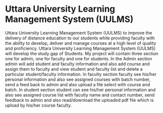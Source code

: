# Uttara University Learning Management System (UULMS)
Uttara University Learning Management System (UULMS) to improve the delivery of distance education to our students while providing faculty with the ability to develop, deliver and manage courses at a high level of quality and proficiency. Uttara University Learning Management System (UULMS) will develop the study gap of Students. My project will contain three section one for admin, one for faculty and one for students. In the Admin section admin will add student and faculty information and also add course and assign them to faculty and view student and faculty list and delete a particular student/faculty information. In faculty section faculty see his/her personal information and also see assigned courses with batch number, send a feed back to admin and also upload a file select with course and batch. In student section student can see his/her personal information and also see assigned course list with faculty name and contact number, send feedback to admin and also read/download the uploaded pdf file which is upload by his/her course faculty.
